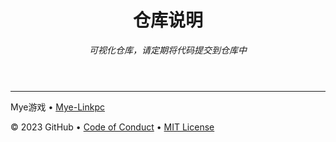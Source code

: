 <header>

<!--
  <<< Author notes: Course header >>>
  Include a 1280×640 image, course title in sentence case, and a concise description in emphasis.
  In your repository settings: enable template repository, add your 1280×640 social image, auto delete head branches.
  Add your open source license, GitHub uses MIT license.
-->

# 仓库说明

_可视化仓库，请定期将代码提交到仓库中_

</header>

<!--
  <<< Author notes: Step 4 >>>
  Start this step by acknowledging the previous step.
  Define terms and link to docs.github.com.
  Historic note: previous version checked the file path. Previous version checked the front matter formatting.
-->



<footer>

<!--
  <<< Author notes: Footer >>>
  Add a link to get support, GitHub status page, code of conduct, license link.
-->

---

Mye游戏 &bull; [Mye-Linkpc](https://linkpc.22web.org)

&copy; 2023 GitHub &bull; [Code of Conduct](https://www.contributor-covenant.org/version/2/1/code_of_conduct/code_of_conduct.md) &bull; [MIT License](https://gh.io/mit)

</footer>
